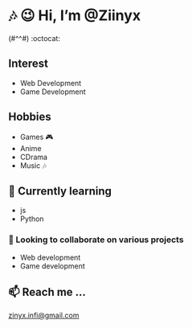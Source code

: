  # :notes: :wink: Hi, I’m @Ziinyx
(#^^#) :octocat:
## Interest
- Web Development
- Game Development
## Hobbies 
- Games :video_game:
- Anime
- CDrama 
- Music :notes:
## 🌱 Currently learning
- js
- Python  
### 💞️ Looking to collaborate on various projects
- Web development 
- Game development

## 📫 Reach me ...
zinyx.infi@gmail.com

<!---
Ziinyx/Ziinyx is a ✨ special ✨ repository because its `README.md` (this file) appears on your GitHub profile.
You can click the Preview link to take a look at your changes.
--->
